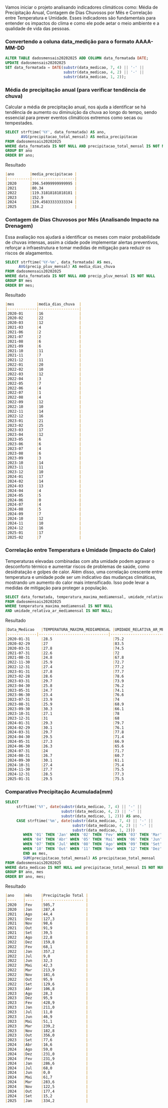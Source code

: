 Vamos iniciar o projeto analisando indicadores climáticos como: Média de Precipitação Anual, Contagem de Dias Chuvosos por Mês e Correlação entre Temperatura e Umidade. Esses indicadores são fundamentais para entender os impactos do clima e como ele pode aetar o meio ambiente e a qualidade de vida das pessoas.
### Convertendo a coluna data_medição para o formato AAAA-MM-DD
``` sql
ALTER TABLE dadosmensais20202025 ADD COLUMN data_formatada DATE;
UPDATE dadosmensais20202025
SET data_formatada = DATE(substr(data_medicao, 7, 4) || '-' || 
                          substr(data_medicao, 4, 2) || '-' || 
                          substr(data_medicao, 1, 2));

```
### Média de precipitação anual (para verificar tendência de chuva)
Calcular a média de precipitação anual, nos ajuda a identificar se há tendência de aumento ou diminuição da chuva ao longo do tempo, sendo essencial para prever eventos climáticos extremos como secas ou tempestades.
``` sql
SELECT strftime('%Y', data_formatada) AS ano, 
       AVG(precipitacao_total_mensal) AS media_precipitacao
FROM dadosmensais20202025
WHERE data_formatada IS NOT NULL AND precipitacao_total_mensal IS NOT NULL
GROUP BY ano
ORDER BY ano;
```
Resultado
```markdown
|ano       |media_precipitacao |
|----------|-------------------|
|2020      |396.54999999999995 |
|2021      |80.34              |
|2022      |119.31818181818181 |
|2023      |152.9              |
|2024      |129.45833333333334 |
|2025      |334.2              |
```
### Contagem de Dias Chuvosos por Mês (Analisando Impacto na Drenagem)
Essa avaliação nos ajudará a identificar os meses com maior probabilidade de chuvas intensas, assim a cidade pode implementar alertas preventivos, reforçar a infraestrutura e tomar medidas de mitigação para reduzir os riscos de alagamentos.
``` sql
SELECT strftime('%Y-%m', data_formatada) AS mes,
      AVG(precip_pluv_mensal) AS media_dias_chuva
FROM dadosmensais20202025
WHERE data_formatada IS NOT NULL AND precip_pluv_mensal IS NOT NULL
GROUP BY mes
ORDER BY mes;
```
Resultado
```markdown
|mes          |media_dias_chuva  |
|-------------|------------------|
|2020-01      |16                |
|2020-02      |22                |
|2020-03      |12                |
|2021-03      |4                 |
|2021-06      |2                 |
|2021-07      |2                 |
|2021-08      |6                 |
|2021-09      |6                 |
|2021-10      |11                |
|2021-11      |7                 |
|2021-12      |11                |
|2022-01      |20                |
|2022-02      |10                |
|2022-03      |12                |
|2022-04      |3                 |  
|2022-05      |7                 |
|2022-06      |4                 |
|2022-07      |1                 |
|2022-08      |4                 |
|2022-09      |12                |
|2022-10      |10                |
|2022-11      |14                |
|2022-12      |16                |
|2023-01      |21                |
|2023-02      |25                |
|2023-03      |17                |
|2023-04      |12                |
|2023-05      |6                 |
|2023-06      |6                 |
|2023-07      |4                 |
|2023-08      |6                 |
|2023-09      |3                 |
|2023-10      |14                |
|2023-11      |11                |
|2023-12      |10                |
|2024-01      |17                |
|2024-02      |14                |
|2024-03      |13                |
|2024-04      |4                 |
|2024-05      |5                 |
|2024-06      |0                 |
|2024-07      |4                 |
|2024-08      |5                 |
|2024-09      |7                 |
|2024-10      |12                |
|2024-11      |10                |
|2024-12      |16                |
|2025-01      |17                |
|2025-02      |7                 |

```
### Correlação entre Temperatura e Umidade (Impacto do Calor)
Temperaturas elevadas combinadas com alta umidade podem agravar o desconforto térmico e aumentar riscos de problemas de saúde, como desidratação e golpes de calor. Além disso, uma  correlação crescente entre temperatura e umidade pode ser um indicativo das mudanças climáticas, mostrando um aumento do calor mais intensificado. Isso pode levar a medidas de mitigação para proteger a população.
```sql
SELECT data_formatada, temperatura_maxima_mediamensal, umidade_relativa_ar_mediamensal
FROM dadosmensais20202025
WHERE temperatura_maxima_mediamensal IS NOT NULL
AND umidade_relativa_ar_mediamensal IS NOT NULL;
```
Resultado
```markdown
|Data_Medicao	|TEMPERATURA_MAXIMA_MEDIAMENSAL	|UMIDADE_RELATIVA_AR_MEDIAMENSAL |
|-------------|-------------------------------|--------------------------------|
|2020-01-31  	|28.5                           |75.2
|2020-02-29  	|27                             |83.5
|2020-03-31  	|27.8                           |74.5
|2021-07-31  	|22.6                           |72
|2021-08-31  	|24.8                           |67.8
|2022-11-30  	|25.9                           |72.7
|2022-12-31  	|27.4                           |77.2
|2023-01-31  	|27.8                           |77.7
|2023-02-28  	|28.6                           |78.6
|2023-03-31  	|29.7                           |73.9
|2023-04-30  	|25.8                           |76.2
|2023-05-31  	|24.7                           |74.1
|2023-06-30  	|23.4                           |76.6
|2023-07-31  	|23.9                           |74
|2023-08-31  	|25.9                           |68.9
|2023-09-30  	|30.3                           |66.1
|2023-10-31  	|27.1                           |78
|2023-12-31  	|31                             |68
|2024-01-31  	|29.3                           |79.7
|2024-02-29  	|30.1                           |76.1
|2024-03-31  	|29.7                           |77.8
|2024-04-30  	|29.5                           |71.4
|2024-05-31  	|27.3                           |66.9
|2024-06-30  	|26.3                           |65.6
|2024-07-31  	|24                             |71.7
|2024-08-31  	|26.7                           |60.7
|2024-09-30  	|30.1                           |61.1
|2024-10-31  	|27.4                           |75.4
|2024-11-30  	|27.7                           |75.5
|2024-12-31  	|28.5                           |77.3
|2025-01-31  	|29.5                           |75.5
```
### Comparativo Precipitação Acumulada(mm)
```sql
SELECT
	 strftime('%Y', date(substr(data_medicao, 7, 4) || '-' || 
                         substr(data_medicao, 4, 2) || '-' || 
                         substr(data_medicao, 1, 2))) AS ano,
     CASE strftime('%m', date(substr(data_medicao, 7, 4) || '-' || 
                              substr(data_medicao, 4, 2) || '-' || 
                              substr(data_medicao, 1, 2))) 
        WHEN '01' THEN 'Jan' WHEN '02' THEN 'Fev' WHEN '03' THEN 'Mar'
        WHEN '04' THEN 'Abr' WHEN '05' THEN 'Mai' WHEN '06' THEN 'Jun'
        WHEN '07' THEN 'Jul' WHEN '08' THEN 'Ago' WHEN '09' THEN 'Set'
        WHEN '10' THEN 'Out' WHEN '11' THEN 'Nov' WHEN '12' THEN 'Dez'
        END as mes,
        SUM(precipitacao_total_mensal) AS precipitacao_total_mensal
FROM dadosmensais20202025
WHERE data_medicao IS NOT NULL and precipitacao_total_mensal IS NOT NULL
GROUP BY ano, mes
ORDER BY ano, mes;
```
Resultado
```markdown
|ano	|mês	|Precipitação Total |
|----   |----   |------------------ |
|2020   |Fev	|505,7              |
|2020	|Jan	|287,4              |
|2021	|Ago	|44,4               |
|2021	|Dez	|127,3              |
|2021	|Nov	|98,6               |
|2021	|Out	|91,9               |
|2021	|Set	|39,5               |
|2022	|Ago	|22,8               |
|2022	|Dez	|159,8              |
|2022	|Fev	|68,1               |
|2022	|Jan	|357,2              |
|2022	|Jul	|9,0                |
|2022	|Jun	|32,3               |
|2022	|Mai	|42,3               |
|2022	|Mar	|213,9              |
|2022	|Nov	|181,6              |
|2022	|Out	|95,9               |
|2022	|Set	|129,6              |
|2023	|Abr	|106,8              |
|2023	|Ago	|28,3               |
|2023	|Dez	|95,9               |
|2023	|Fev	|428,9              |
|2023	|Jan	|211,0              |
|2023	|Jul	|11,0               |
|2023	|Jun	|46,9               |
|2023	|Mai	|51,1               |
|2023	|Mar	|239,2              |
|2023	|Nov	|182,8              |
|2023	|Out	|356,0              |
|2023	|Set	|77,6               |
|2024	|Abr	|16,6               |
|2024	|Ago	|59,0               |
|2024	|Dez	|231,0              |
|2024	|Fev	|231,9              |
|2024	|Jan	|286,6              |
|2024	|Jul	|68,0               |
|2024	|Jun	|0,0                |
|2024	|Mai	|61,7               |
|2024	|Mar	|283,6              |
|2024	|Nov	|122,5              |
|2024	|Out	|177,4              |
|2024	|Set	|15,2               |
|2025	|Jan	|334,2              |
